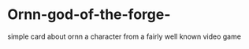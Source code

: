# Ornn-god-of-the-forge-
simple card about ornn a character from a fairly well known video game
<!--hola-->
